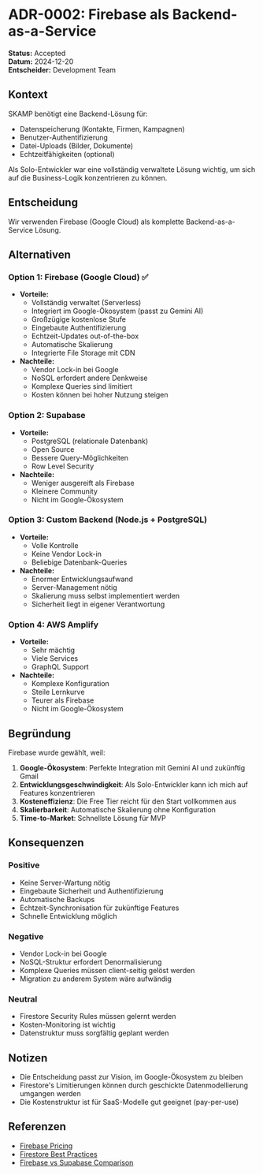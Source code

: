 # ADR-0002: Firebase als Backend-as-a-Service

**Status:** Accepted  
**Datum:** 2024-12-20  
**Entscheider:** Development Team  

## Kontext

SKAMP benötigt eine Backend-Lösung für:
- Datenspeicherung (Kontakte, Firmen, Kampagnen)
- Benutzer-Authentifizierung
- Datei-Uploads (Bilder, Dokumente)
- Echtzeitfähigkeiten (optional)

Als Solo-Entwickler war eine vollständig verwaltete Lösung wichtig, um sich auf die Business-Logik konzentrieren zu können.

## Entscheidung

Wir verwenden Firebase (Google Cloud) als komplette Backend-as-a-Service Lösung.

## Alternativen

### Option 1: Firebase (Google Cloud) ✅
- **Vorteile:**
  - Vollständig verwaltet (Serverless)
  - Integriert im Google-Ökosystem (passt zu Gemini AI)
  - Großzügige kostenlose Stufe
  - Eingebaute Authentifizierung
  - Echtzeit-Updates out-of-the-box
  - Automatische Skalierung
  - Integrierte File Storage mit CDN
- **Nachteile:**
  - Vendor Lock-in bei Google
  - NoSQL erfordert andere Denkweise
  - Komplexe Queries sind limitiert
  - Kosten können bei hoher Nutzung steigen

### Option 2: Supabase
- **Vorteile:**
  - PostgreSQL (relationale Datenbank)
  - Open Source
  - Bessere Query-Möglichkeiten
  - Row Level Security
- **Nachteile:**
  - Weniger ausgereift als Firebase
  - Kleinere Community
  - Nicht im Google-Ökosystem

### Option 3: Custom Backend (Node.js + PostgreSQL)
- **Vorteile:**
  - Volle Kontrolle
  - Keine Vendor Lock-in
  - Beliebige Datenbank-Queries
- **Nachteile:**
  - Enormer Entwicklungsaufwand
  - Server-Management nötig
  - Skalierung muss selbst implementiert werden
  - Sicherheit liegt in eigener Verantwortung

### Option 4: AWS Amplify
- **Vorteile:**
  - Sehr mächtig
  - Viele Services
  - GraphQL Support
- **Nachteile:**
  - Komplexe Konfiguration
  - Steile Lernkurve
  - Teurer als Firebase
  - Nicht im Google-Ökosystem

## Begründung

Firebase wurde gewählt, weil:
1. **Google-Ökosystem**: Perfekte Integration mit Gemini AI und zukünftig Gmail
2. **Entwicklungsgeschwindigkeit**: Als Solo-Entwickler kann ich mich auf Features konzentrieren
3. **Kosteneffizienz**: Die Free Tier reicht für den Start vollkommen aus
4. **Skalierbarkeit**: Automatische Skalierung ohne Konfiguration
5. **Time-to-Market**: Schnellste Lösung für MVP

## Konsequenzen

### Positive
- Keine Server-Wartung nötig
- Eingebaute Sicherheit und Authentifizierung
- Automatische Backups
- Echtzeit-Synchronisation für zukünftige Features
- Schnelle Entwicklung möglich

### Negative
- Vendor Lock-in bei Google
- NoSQL-Struktur erfordert Denormalisierung
- Komplexe Queries müssen client-seitig gelöst werden
- Migration zu anderem System wäre aufwändig

### Neutral
- Firestore Security Rules müssen gelernt werden
- Kosten-Monitoring ist wichtig
- Datenstruktur muss sorgfältig geplant werden

## Notizen

- Die Entscheidung passt zur Vision, im Google-Ökosystem zu bleiben
- Firestore's Limitierungen können durch geschickte Datenmodellierung umgangen werden
- Die Kostenstruktur ist für SaaS-Modelle gut geeignet (pay-per-use)

## Referenzen

- [Firebase Pricing](https://firebase.google.com/pricing)
- [Firestore Best Practices](https://firebase.google.com/docs/firestore/best-practices)
- [Firebase vs Supabase Comparison](https://supabase.com/alternatives/supabase-vs-firebase)